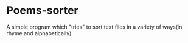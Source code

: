 # Poems-sorter
A simple program which "tries" to sort text files in a variety of ways(in rhyme and alphabetically).
